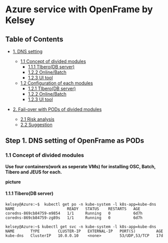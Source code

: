 # Azure service with OpenFrame by Kelsey

## Table of Contents

+ [1. DNS setting](#step-1-divided-modules-of-openframe-as-pods)
  + [1.1 Concept of divided modules](#11-concept-of-divided-modules)
      + [1.1.1 TIbero(DB server)](#111-tiberodb-server)
      + [1.2.2 Online/Batch](#112-online--batch)
      + [1.2.3 UI tool](#113-ui-tool)
  + [1.2 Configuration of each modules](#12-configuration-of-each-modules)
      + [1.2.1 TIbero(DB server)](#121-tiberodb-server)
      + [1.2.2 Online/Batch](#122-online--batch)
      + [1.2.3 UI tool](#123-ui-tool)

+ [2. Fail-over with PODs of divided modules](#1-fail-over-environment-setting)
  + [2.1 Risk analysis]()
  + [2.2 Suggestion]()
  
## Step 1. DNS setting of OpenFrame as PODs

### 1.1 Concept of divided modules

**Use four containers(work as seperate VMs) for installing OSC, Batch, Tibero and JEUS for each.**

**picture**

#### 1.1.1 Tibero(DB server)

```
kelsey@Azure:~$  kubectl get po -n kube-system -l k8s-app=kube-dns
NAME                       READY   STATUS    RESTARTS   AGE
coredns-869cb84759-m9854   1/1     Running   0          6d7h
coredns-869cb84759-zg89s   1/1     Running   0          6d7h
```

```
kelsey@Azure:~$ kubectl get svc -n kube-system -l k8s-app=kube-dns
NAME       TYPE        CLUSTER-IP   EXTERNAL-IP   PORT(S)         AGE
kube-dns   ClusterIP   10.0.0.10    <none>        53/UDP,53/TCP   17d
```
